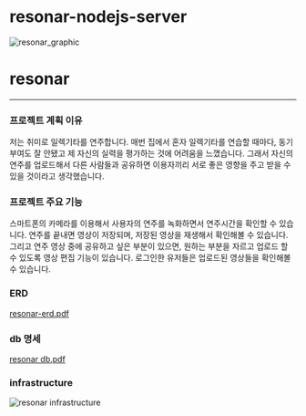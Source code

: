 # resonar-nodejs-server

![resonar_graphic](https://user-images.githubusercontent.com/84265308/163145807-98371dba-4453-44e6-bced-f126387f2e07.png)

# resonar
---------------------------------------------------------
### 프로젝트 계획 이유

저는 취미로 일렉기타를 연주합니다. 
매번 집에서 혼자 일렉기타를 연습할 때마다, 동기부여도 잘 안됐고 제 자신의 실력을 평가하는 것에 어려움을 느꼈습니다.
그래서 자신의 연주를 업로드해서 다른 사람들과 공유하면 이용자끼리 서로 좋은 영향을 주고 받을 수 있을 것이라고 생각했습니다.

### 프로젝트 주요 기능
스마트폰의 카메라를 이용해서 사용자의 연주를 녹화하면서 연주시간을 확인할 수 있습니다.
연주를 끝내면 영상이 저장되며, 저장된 영상을 재생해서 확인해볼 수 있습니다.
그리고 연주 영상 중에 공유하고 싶은 부분이 있으면, 원하는 부분을 자르고 업로드 할 수 있도록 영상 편집 기능이 있습니다.
로그인한 유저들은 업로드된 영상들을 확인해볼 수 있습니다.

### ERD

[resonar-erd.pdf](https://github.com/dlwndks9436/resonar-nodejs-server/files/8480235/resonar-erd.pdf)

### db 명세

[resonar db.pdf](https://github.com/dlwndks9436/resonar-nodejs-server/files/8480239/resonar.db.pdf)

### infrastructure

![resonar infrastructure](https://user-images.githubusercontent.com/84265308/163152770-5963e180-5cdf-4b9a-b87e-277bad657a12.png)
